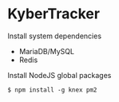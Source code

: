 # KyberTracker

Install system dependencies
- MariaDB/MySQL
- Redis

Install NodeJS global packages
```
$ npm install -g knex pm2
```
